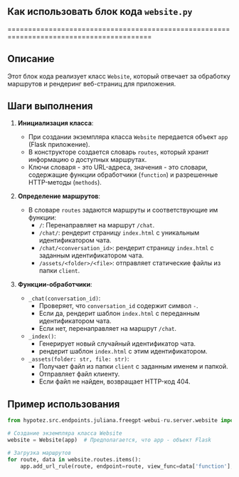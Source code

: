 ## Как использовать блок кода `website.py`
=========================================================================================

Описание
-------------------------
Этот блок кода реализует класс `Website`, который  отвечает за обработку маршрутов и рендеринг веб-страниц для приложения. 

Шаги выполнения
-------------------------
1. **Инициализация класса**: 
    - При создании экземпляра класса `Website` передается объект `app` (Flask приложение).
    - В конструкторе создается словарь `routes`, который хранит информацию о доступных маршрутах. 
    -  Ключи словаря - это URL-адреса, значения - это словари, содержащие функции обработчики (``function``) и разрешенные HTTP-методы (``methods``).

2. **Определение маршрутов**: 
    - В словаре `routes`  задаются маршруты и соответствующие им функции:
        - `/`: Перенаправляет на маршрут `/chat`.
        - `/chat/`: рендерит страницу `index.html` с уникальным идентификатором чата.
        - `/chat/<conversation_id>`: рендерит страницу `index.html` с заданным идентификатором чата.
        - `/assets/<folder>/<file>`:  отправляет статические файлы из папки `client`.

3. **Функции-обработчики**:
    -  `_chat(conversation_id)`:
        - Проверяет, что `conversation_id` содержит символ `-`. 
        - Если да, рендерит шаблон `index.html` с переданным идентификатором чата.
        - Если нет, перенаправляет на маршрут `/chat`.
    - `_index()`:
        - Генерирует новый случайный идентификатор чата.
        - рендерит шаблон `index.html` с этим идентификатором.
    - `_assets(folder: str, file: str)`:
        -  Получает файл из папки `client` с заданным именем и папкой.
        -  Отправляет файл клиенту.
        - Если файл не найден, возвращает HTTP-код 404.

Пример использования
-------------------------

```python
from hypotez.src.endpoints.juliana.freegpt-webui-ru.server.website import Website

# Создание экземпляра класса Website
website = Website(app)  # Предполагается, что app - объект Flask

# Загрузка маршрутов
for route, data in website.routes.items():
    app.add_url_rule(route, endpoint=route, view_func=data['function'], methods=data['methods'])

```